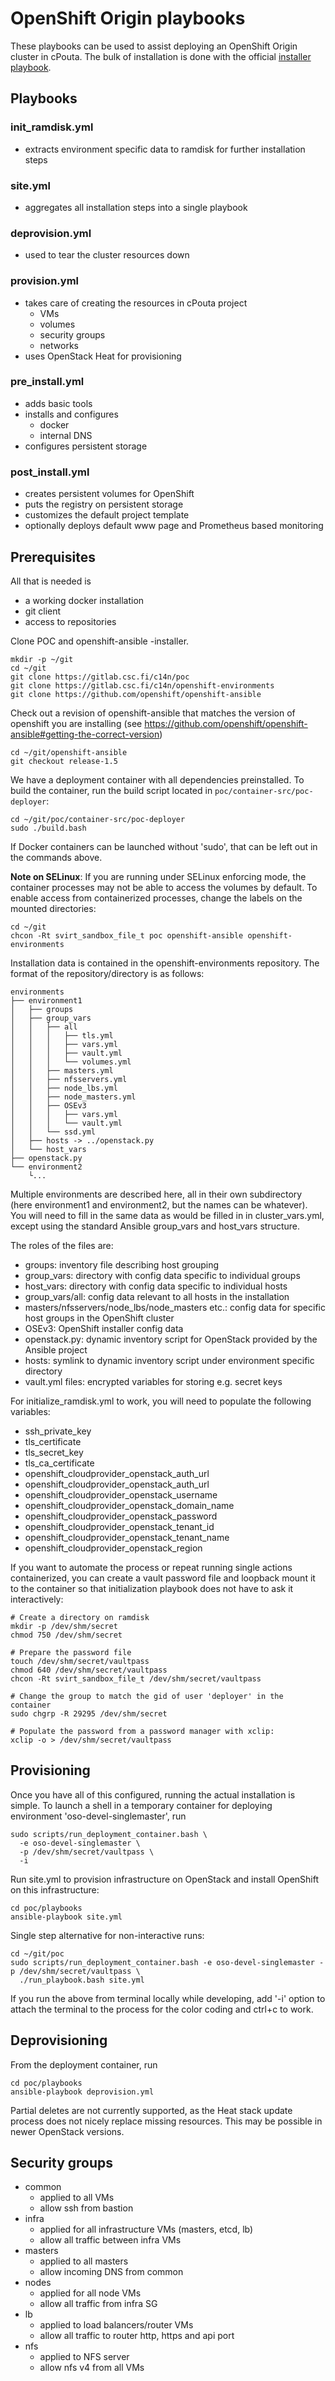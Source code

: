 # OpenShift Origin playbooks

These playbooks can be used to assist deploying an OpenShift Origin cluster in cPouta. The bulk of installation
is done with the official [installer playbook](https://github.com/openshift/openshift-ansible).

## Playbooks

### init_ramdisk.yml

- extracts environment specific data to ramdisk for further installation steps

### site.yml

- aggregates all installation steps into a single playbook

### deprovision.yml

- used to tear the cluster resources down

### provision.yml

- takes care of creating the resources in cPouta project
    - VMs
    - volumes
    - security groups
    - networks 
- uses OpenStack Heat for provisioning

### pre_install.yml

- adds basic tools
- installs and configures
    - docker
    - internal DNS
- configures persistent storage

### post_install.yml

- creates persistent volumes for OpenShift
- puts the registry on persistent storage
- customizes the default project template
- optionally deploys default www page and Prometheus based monitoring

## Prerequisites

All that is needed is 
- a working docker installation
- git client
- access to repositories

Clone POC and openshift-ansible -installer.

    mkdir -p ~/git
    cd ~/git
    git clone https://gitlab.csc.fi/c14n/poc
    git clone https://gitlab.csc.fi/c14n/openshift-environments
    git clone https://github.com/openshift/openshift-ansible

Check out a revision of openshift-ansible that matches the version of openshift you are
installing (see https://github.com/openshift/openshift-ansible#getting-the-correct-version)

    cd ~/git/openshift-ansible
    git checkout release-1.5

We have a deployment container with all dependencies preinstalled. To build the container, 
run the build script located in `poc/container-src/poc-deployer`:
 
    cd ~/git/poc/container-src/poc-deployer 
    sudo ./build.bash

If Docker containers can be launched without 'sudo', that can be left out in the commands above.

__Note on SELinux__: If you are running under SELinux enforcing mode, the container processes
may not be able to access the volumes by default. To enable access from containerized 
processes, change the labels on the mounted directories:
 
    cd ~/git
    chcon -Rt svirt_sandbox_file_t poc openshift-ansible openshift-environments

Installation data is contained in the openshift-environments repository. The format of the repository/directory 
is as follows:

```
environments
├── environment1
│   ├── groups
│   ├── group_vars
│   │   ├── all
│   │   │   ├── tls.yml
│   │   │   ├── vars.yml
│   │   │   ├── vault.yml
│   │   │   └── volumes.yml
│   │   ├── masters.yml
│   │   ├── nfsservers.yml
│   │   ├── node_lbs.yml
│   │   ├── node_masters.yml
│   │   ├── OSEv3
│   │   │   ├── vars.yml
│   │   │   └── vault.yml
│   │   └── ssd.yml
│   ├── hosts -> ../openstack.py
│   └── host_vars
├── openstack.py
└── environment2
    └...
```

Multiple environments are described here, all in their own subdirectory (here
environment1 and environment2, but the names can be whatever). You will need to
fill in the same data as would be filled in in cluster_vars.yml, except using
the standard Ansible group_vars and host_vars structure.

The roles of the files are:
  * groups: inventory file describing host grouping
  * group_vars: directory with config data specific to individual groups
  * host_vars: directory with config data specific to individual hosts
  * group_vars/all: config data relevant to all hosts in the installation
  * masters/nfsservers/node_lbs/node_masters etc.: config data for specific
    host groups in the OpenShift cluster
  * OSEv3: OpenShift installer config data
  * openstack.py: dynamic inventory script for OpenStack provided by the
    Ansible project
  * hosts: symlink to dynamic inventory script under environment specific
    directory
  * vault.yml files: encrypted variables for storing e.g. secret keys

For initialize_ramdisk.yml to work, you will need to populate the following variables:

  * ssh_private_key
  * tls_certificate
  * tls_secret_key
  * tls_ca_certificate
  * openshift_cloudprovider_openstack_auth_url
  * openshift_cloudprovider_openstack_auth_url
  * openshift_cloudprovider_openstack_username
  * openshift_cloudprovider_openstack_domain_name
  * openshift_cloudprovider_openstack_password
  * openshift_cloudprovider_openstack_tenant_id
  * openshift_cloudprovider_openstack_tenant_name
  * openshift_cloudprovider_openstack_region

If you want to automate the process or repeat running single actions containerized, you
can create a vault password file and loopback mount it to the container so that
initialization playbook does not have to ask it interactively:

    # Create a directory on ramdisk
    mkdir -p /dev/shm/secret
    chmod 750 /dev/shm/secret
    
    # Prepare the password file
    touch /dev/shm/secret/vaultpass
    chmod 640 /dev/shm/secret/vaultpass
    chcon -Rt svirt_sandbox_file_t /dev/shm/secret/vaultpass

    # Change the group to match the gid of user 'deployer' in the container
    sudo chgrp -R 29295 /dev/shm/secret
    
    # Populate the password from a password manager with xclip:
    xclip -o > /dev/shm/secret/vaultpass

## Provisioning

Once you have all of this configured, running the actual installation is simple.
To launch a shell in a temporary container for deploying environment 'oso-devel-singlemaster', run

    sudo scripts/run_deployment_container.bash \
      -e oso-devel-singlemaster \
      -p /dev/shm/secret/vaultpass \
      -i

Run site.yml to provision infrastructure on OpenStack and install OpenShift on this infrastructure:
    
    cd poc/playbooks
    ansible-playbook site.yml

Single step alternative for non-interactive runs:

    cd ~/git/poc
    sudo scripts/run_deployment_container.bash -e oso-devel-singlemaster -p /dev/shm/secret/vaultpass \
      ./run_playbook.bash site.yml

If you run the above from terminal locally while developing, add '-i' option to attach the terminal 
to the process for the color coding and ctrl+c to work.

## Deprovisioning

From the deployment container, run

    cd poc/playbooks
    ansible-playbook deprovision.yml

Partial deletes are not currently supported, as the Heat stack update process
does not nicely replace missing resources. This may be possible in newer
OpenStack versions.

## Security groups

- common
    - applied to all VMs
    - allow ssh from bastion
- infra
    - applied for all infrastructure VMs (masters, etcd, lb)
    - allow all traffic between infra VMs
- masters
    - applied to all masters
    - allow incoming DNS from common
- nodes
    - applied for all node VMs
    - allow all traffic from infra SG
- lb
    - applied to load balancers/router VMs
    - allow all traffic to router http, https and api port
- nfs
    - applied to NFS server
    - allow nfs v4 from all VMs
